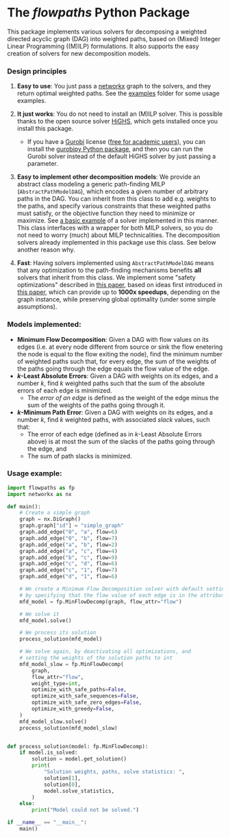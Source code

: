 # The _flowpaths_ Python Package

This package implements various solvers for decomposing a weighted directed acyclic graph (DAG) into weighted paths, based on (Mixed) Integer Linear Programming ((M)ILP) formulations. It also supports the easy creation of solvers for new decomposition models.

### Design principles

1. **Easy to use**: You just pass a [networkx](https://networkx.org) graph to the solvers, and they return optimal weighted paths. See the [examples](examples/) folder for some usage examples. 
2. **It just works**: You do not need to install an (M)ILP solver. This is possible thanks to the open source solver [HiGHS](https://highs.dev), which gets installed once you install this package. 
    - If you have a [Gurobi](https://www.gurobi.com/solutions/gurobi-optimizer/) license ([free for academic users](https://www.gurobi.com/features/academic-named-user-license/)), you can install the [gurobipy Python package](https://support.gurobi.com/hc/en-us/articles/360044290292-How-do-I-install-Gurobi-for-Python), and then you can run the Gurobi solver instead of the default HiGHS solver by just passing a parameter. 

3. **Easy to implement other decomposition models**: We provide an abstract class modeling a generic path-finding MILP (`AbstractPathModelDAG`), which encodes a given number of arbitrary paths in the DAG. You can inherit from this class to add e.g. weights to the paths, and specify various constraints that these weighted paths must satisfy, or the objective function they need to minimize or maximize. See [a basic example](examples/inexact_flow_solver.py) of a solver implemented in this manner. This class interfaces with a wrapper for both MILP solvers, so you do not need to worry (much) about MILP technicalities. The decomposition solvers already implemented in this package use this class. See below another reason why. 

4. **Fast**: Having solvers implemented using `AbstractPathModelDAG` means that any optimization to the path-finding mechanisms benefits **all** solvers that inherit from this class. We implement some "safety optimizations" described in [this paper](https://doi.org/10.48550/arXiv.2411.03871), based on ideas first introduced in [this paper](https://doi.org/10.4230/LIPIcs.SEA.2024.14), which can provide up to **1000x speedups**, depending on the graph instance, while preserving global optimality (under some simple assumptions).

### Models implemented:
- **Minimum Flow Decomposition**: Given a DAG with flow values on its edges (i.e. at every node different from source or sink the flow enetering the node is equal to the flow exiting the node), find the minimum number of weighted paths such that, for every edge, the sum of the weights of the paths going through the edge equals the flow value of the edge.
- **$k$-Least Absolute Errors**: Given a DAG with weights on its edges, and a number $k$, find $k$ weighted paths such that the sum of the absolute errors of each edge is minimized. 
    - The *error of an edge* is defined as the weight of the edge minus the sum of the weights of the paths going through it.
- **$k$-Minimum Path Error**: Given a DAG with weights on its edges, and a number $k$, find $k$ weighted paths, with associated *slack* values, such that:
    - The error of each edge (defined as in $k$-Least Absolute Errors above) is at most the sum of the slacks of the paths going through the edge, and
    - The sum of path slacks is minimized.

### Usage example:

```python
import flowpaths as fp
import networkx as nx

def main():
    # Create a simple graph
    graph = nx.DiGraph()
    graph.graph["id"] = "simple_graph"
    graph.add_edge("0", "a", flow=6)
    graph.add_edge("0", "b", flow=7)
    graph.add_edge("a", "b", flow=2)
    graph.add_edge("a", "c", flow=4)
    graph.add_edge("b", "c", flow=9)
    graph.add_edge("c", "d", flow=6)
    graph.add_edge("c", "1", flow=7)
    graph.add_edge("d", "1", flow=6)

    # We create a Minimum Flow Decomposition solver with default settings,
    # by specifying that the flow value of each edge is in the attribute `flow` of the edges.
    mfd_model = fp.MinFlowDecomp(graph, flow_attr="flow")

    # We solve it
    mfd_model.solve()

    # We process its solution
    process_solution(mfd_model)

    # We solve again, by deactivating all optimizations, and 
    # setting the weights of the solution paths to int
    mfd_model_slow = fp.MinFlowDecomp(
        graph,
        flow_attr="flow",
        weight_type=int,
        optimize_with_safe_paths=False,
        optimize_with_safe_sequences=False,
        optimize_with_safe_zero_edges=False,
        optimize_with_greedy=False,
    )
    mfd_model_slow.solve()
    process_solution(mfd_model_slow)


def process_solution(model: fp.MinFlowDecomp):
    if model.is_solved:
        solution = model.get_solution()
        print(
            "Solution weights, paths, solve statistics: ",
            solution[1],
            solution[0],
            model.solve_statistics,
        )
    else:
        print("Model could not be solved.")

if __name__ == "__main__":
    main()
```
